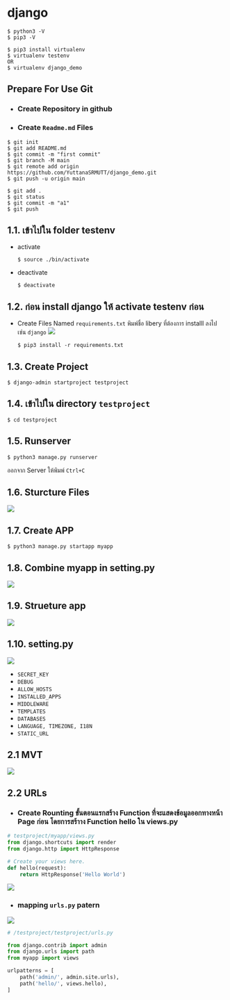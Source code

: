 # django




```
$ python3 -V
$ pip3 -V
```

```
$ pip3 install virtualenv
$ virtualenv testenv
OR
$ virtualenv django_demo
```



## Prepare For Use Git
* ### Create Repository in github
* ### Create `Readme.md` Files
```
$ git init
$ git add README.md
$ git commit -m "first commit"
$ git branch -M main
$ git remote add origin https://github.com/YuttanaSRMUTT/django_demo.git
$ git push -u origin main
```

```
$ git add .
$ git status
$ git commit -m "a1"
$ git push
```


## 1.1. เข้าไปใน folder testenv

* activate
    ```
    $ source ./bin/activate
    ```
* deactivate
    ```
    $ deactivate
    ```
    

## 1.2. ก่อน install django ให้ activate testenv ก่อน

* Create Files Named `requirements.txt` พิมพ์ชื่อ libery ที่ต้องการ installl ลงไป เช่น `django`
![](./imageForReadme/requirements_txt.png)

    ```
    $ pip3 install -r requirements.txt
    ```


## 1.3. Create Project
```
$ django-admin startproject testproject
```

## 1.4. เข้าไปใน directory `testproject` 

```
$ cd testproject
```

## 1.5. Runserver
```
$ python3 manage.py runserver
```
ออกจาก Server ให้พิมพ์ `Ctrl+C`

## 1.6. Sturcture Files
![](./imageForReadme/files_structure.png)

## 1.7. Create APP
```
$ python3 manage.py startapp myapp
```

## 1.8. Combine myapp in setting.py
![](./imageForReadme/combine_myapp.png)


## 1.9. Strueture app
![](./imageForReadme/app_structure.png)

## 1.10. setting.py
![](./imageForReadme/setting_py.png)

* `SECRET_KEY`
* `DEBUG`
* `ALLOW_HOSTS`
* `INSTALLED_APPS`
* `MIDDLEWARE`
* `TEMPLATES`
* `DATABASES`
* `LANGUAGE, TIMEZONE, I18N`
* `STATIC_URL`

## 2.1 MVT
![](./imageForReadme/MVT.png)

## 2.2 URLs
* ### Create Rounting ขั้นตอนแรกสร้าง Function ที่จะแสดงข้อมูลออกทางหน้า Page ก่อน โดยการสร้าาง Function hello ใน views.py

```python
# testproject/myapp/views.py
from django.shortcuts import render
from django.http import HttpResponse

# Create your views here.
def hello(request):
    return HttpResponse('Hello World')
```
![](./imageForReadme/views_py.png)

* ### mapping `urls.py` patern
![](./imageForReadme/urls_py.png)

```python
# /testproject/testproject/urls.py

from django.contrib import admin
from django.urls import path
from myapp import views

urlpatterns = [
    path('admin/', admin.site.urls),
    path('hello/', views.hello),
]
```








